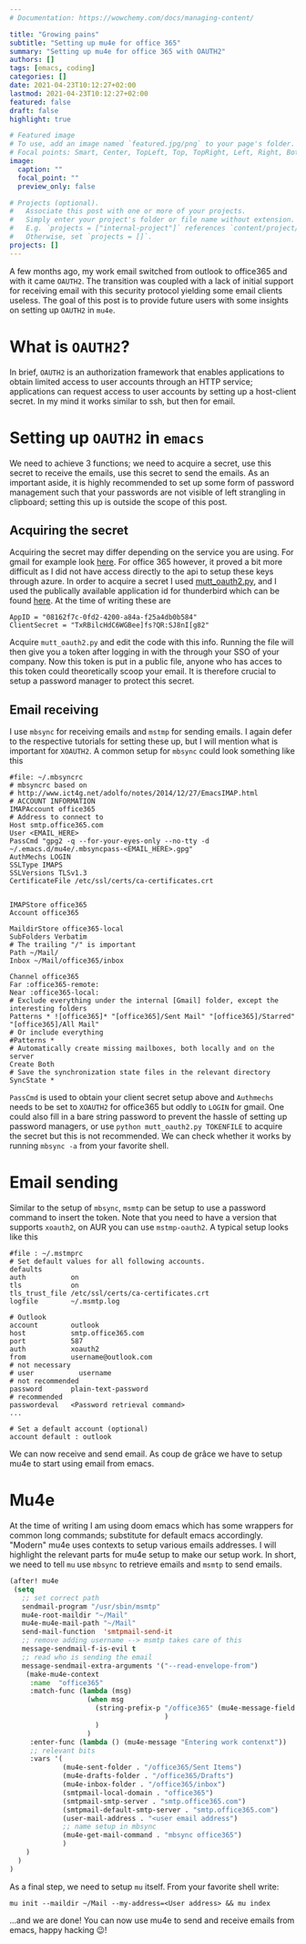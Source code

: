 ```yaml
---
# Documentation: https://wowchemy.com/docs/managing-content/

title: "Growing pains"
subtitle: "Setting up mu4e for office 365"
summary: "Setting up mu4e for office 365 with OAUTH2"
authors: []
tags: [emacs, coding]
categories: []
date: 2021-04-23T10:12:27+02:00
lastmod: 2021-04-23T10:12:27+02:00
featured: false
draft: false
highlight: true

# Featured image
# To use, add an image named `featured.jpg/png` to your page's folder.
# Focal points: Smart, Center, TopLeft, Top, TopRight, Left, Right, BottomLeft, Bottom, BottomRight.
image:
  caption: ""
  focal_point: ""
  preview_only: false

# Projects (optional).
#   Associate this post with one or more of your projects.
#   Simply enter your project's folder or file name without extension.
#   E.g. `projects = ["internal-project"]` references `content/project/deep-learning/index.md`.
#   Otherwise, set `projects = []`.
projects: []
---
```


A few months ago, my work email switched from outlook to office365 and with it came `OAUTH2`. The transition was coupled with a lack of initial support for receiving email with this security protocol yielding some email clients useless. The goal of this post is to provide future users with some insights on setting up `OAUTH2` in `mu4e`.

# What is `OAUTH2`?
In brief, `OAUTH2` is an authorization framework that enables applications to obtain limited access to user accounts through an HTTP service; applications can request access to user accounts by setting up a host-client secret. In my mind it works similar to ssh, but then for email.

# Setting up `OAUTH2` in `emacs`
We need to achieve 3 functions; we need to acquire a secret, use this secret to receive the emails, use this secret to send the emails. As an important aside, it is highly recommended to set up some form of password management such that your passwords are not visible of left strangling in clipboard; setting this up is outside the scope of this post. 

## Acquiring the secret
Acquiring the  secret may  differ depending  on the service  you are  using. For
gmail                    for                     example                    look
[here](https://support.google.com/googleapi/answer/6158849?hl=en).   For  office
365 however, it proved a bit more difficult as I did not have access directly to
the api to setup  these keys through azure. In order to acquire  a secret I used
[mutt_oauth2.py](https://gitlab.com/muttmua/mutt/-/blob/master/contrib/mutt_oauth2.py.README), and I used the publically available application id for thunderbird which can be found [here](https://hg.mozilla.org/comm-central/file/tip/mailnews/base/src/OAuth2Providers.jsm). At the time of writing these are

```
AppID = "08162f7c-0fd2-4200-a84a-f25a4db0b584"
ClientSecret = "TxRBilcHdC6WGBee]fs?QR:SJ8nI[g82"
```
Acquire `mutt_oauth2.py` and edit the code with this info. Running the file will then give you a token after logging in with the through your SSO of your company. Now this token is put in a public file, anyone who has acces to this token could theoretically scoop your email. It is therefore crucial to setup a password manager to protect this secret.

## Email receiving 
I use `mbsync` for receiving emails and `mstmp` for sending emails. I again defer to the respective tutorials for setting these up, but I will mention what is important for `XOAUTH2`. A common setup for `mbsync` could look something like this

``` 
#file: ~/.mbsyncrc
# mbsyncrc based on
# http://www.ict4g.net/adolfo/notes/2014/12/27/EmacsIMAP.html
# ACCOUNT INFORMATION
IMAPAccount office365
# Address to connect to
Host smtp.office365.com
User <EMAIL_HERE>
PassCmd "gpg2 -q --for-your-eyes-only --no-tty -d ~/.emacs.d/mu4e/.mbsyncpass-<EMAIL_HERE>.gpg"
AuthMechs LOGIN
SSLType IMAPS
SSLVersions TLSv1.3
CertificateFile /etc/ssl/certs/ca-certificates.crt


IMAPStore office365
Account office365

MaildirStore office365-local
SubFolders Verbatim
# The trailing "/" is important
Path ~/Mail/
Inbox ~/Mail/office365/inbox

Channel office365
Far :office365-remote:
Near :office365-local:
# Exclude everything under the internal [Gmail] folder, except the interesting folders
Patterns * ![office365]* "[office365]/Sent Mail" "[office365]/Starred" "[office365]/All Mail"
# Or include everything
#Patterns *
# Automatically create missing mailboxes, both locally and on the server
Create Both
# Save the synchronization state files in the relevant directory
SyncState *
```

`PassCmd` is used to obtain your client secret setup above and `Authmechs` needs to be set to `XOAUTH2` for office365 but oddly to `LOGIN` for gmail. One could also fill in a bare string password to prevent the hassle of setting up password managers, or use `python mutt_oauth2.py TOKENFILE` to acquire the secret but this is not recommended. We can check whether it works by running `mbsync -a` from your favorite shell.


# Email sending
Similar to the setup of `mbsync`, `msmtp` can be setup to use a password command
to  insert the  token.  Note that  you  need  to have  a  version that  supports
`xoauth2`, on AUR you can use `mstmp-oauth2`. A typical setup looks like this

```
#file : ~/.mstmprc 
# Set default values for all following accounts.
defaults
auth           on
tls            on
tls_trust_file /etc/ssl/certs/ca-certificates.crt
logfile        ~/.msmtp.log

# Outlook
account        outlook
host           smtp.office365.com
port           587
auth           xoauth2
from           username@outlook.com
# not necessary
# user           username
# not recommended
password       plain-text-password
# recommended
passwordeval   <Password retrieval command>
...

# Set a default account (optional)
account default : outlook
```
We can now receive and send email. As coup de grâce we have to setup mu4e to start using email from emacs.

# Mu4e
At the time of writing I am using doom emacs which has some wrappers for common long commands; substitute for default emacs accordingly. "Modern" mu4e uses contexts to setup various emails addresses. I will highlight the relevant parts for mu4e setup to make our setup work. In short, we need to tell `mu` use `mbsync` to retrieve emails and `msmtp` to send emails.


<script src="//cdnjs.cloudflare.com/ajax/libs/highlight.js/8.4/highlight.min.js"></script>
<script src="//cdnjs.cloudflare.com/ajax/libs/highlight.js/8.4/languages/elisp.min.js"></script>
```lisp
(after! mu4e
 (setq
   ;; set correct path
   sendmail-program "/usr/sbin/msmtp"
   mu4e-root-maildir "~/Mail"
   mu4e-mu4e-mail-path "~/Mail"
   send-mail-function  'smtpmail-send-it
   ;; remove adding username --> msmtp takes care of this
   message-sendmail-f-is-evil t
   ;; read who is sending the email 
   message-sendmail-extra-arguments '("--read-envelope-from")
    (make-mu4e-context
     :name  "office365"
     :match-func (lambda (msg)
                   (when msg
                     (string-prefix-p "/office365" (mu4e-message-field msg :maildir)
                                      )
                     )
                   )
     :enter-func (lambda () (mu4e-message "Entering work contenxt"))
     ;; relevant bits
     :vars '(
             (mu4e-sent-folder . "/office365/Sent Items")
             (mu4e-drafts-folder . "/office365/Drafts")
             (mu4e-inbox-folder . "/office365/inbox")
             (smtpmail-local-domain . "office365")
             (smtpmail-smtp-server . "smtp.office365.com")
             (smtpmail-default-smtp-server . "smtp.office365.com")
             (user-mail-address . "<user email address")
             ;; name setup in mbsync
             (mu4e-get-mail-command . "mbsync office365")
             )
    )
  )
)
```

As a final step, we need to setup `mu` itself. From your favorite shell write:

```
mu init --maildir ~/Mail --my-address=<User address> && mu index
```
...and we are done! You can now use mu4e to send and receive emails from emacs, happy hacking :wink:!

<!-- # Setting up password manager -->
<!-- https://avaldes.co/2020/01/28/secret-service-keepassxc.html -->
<!-- # Using msmtp -->
<!-- https://tushartyagi.com/blog/configure-mu4e-and-msmtp/ -->
<!-- # Setting up different accounts  -->
<!-- https://www.djcbsoftware.nl/code/mu/mu4e/Contexts.html -->
